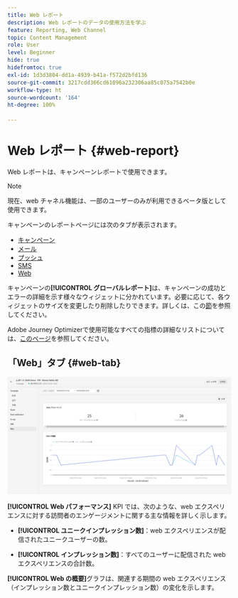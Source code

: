 ```yaml
---
title: Web レポート
description: Web レポートのデータの使用方法を学ぶ
feature: Reporting, Web Channel
topic: Content Management
role: User
level: Beginner
hide: true
hidefromtoc: true
exl-id: 1d3d3804-dd1a-4939-b41a-f572d2bfd136
source-git-commit: 3217cdd366cd61096a232306aa85c075a7542b0e
workflow-type: ht
source-wordcount: '164'
ht-degree: 100%

---
```


# Web レポート {#web-report}

Web レポートは、キャンペーンレポートで使用できます。

>[!NOTE]
>
>現在、web チャネル機能は、一部のユーザーのみが利用できるベータ版として使用できます。

キャンペーンのレポートページには次のタブが表示されます。

* [キャンペーン](../reports/campaign-global-report.md#campaign-live)
* [メール](../reports/campaign-global-report.md#email-live)
* [プッシュ](../reports/campaign-global-report.md#push-live)
* [SMS](../reports/campaign-global-report.md#sms-live)
* [Web](#web-tab)

キャンペーンの&#x200B;**[!UICONTROL グローバルレポート]**&#x200B;は、キャンペーンの成功とエラーの詳細を示す様々なウィジェットに分かれています。必要に応じて、各ウィジェットのサイズを変更したり削除したりできます。詳しくは、この[節](../reports/global-report.md#modify-dashboard)を参照してください。

Adobe Journey Optimizerで使用可能なすべての指標の詳細なリストについては、[このページ](../reports/global-report.md#list-of-components-global.md)を参照してください。

## 「Web」タブ {#web-tab}

![](assets/web-report.png)

**[!UICONTROL Web パフォーマンス]** KPI では、次のような、web エクスペリエンスに対する訪問者のエンゲージメントに関する主な情報を詳しく示します。

* **[!UICONTROL ユニークインプレッション数]**：web エクスペリエンスが配信されたユニークユーザーの数。

* **[!UICONTROL インプレッション数]**：すべてのユーザーに配信された web エクスペリエンスの合計数。

**[!UICONTROL Web の概要]**&#x200B;グラフは、関連する期間の web エクスペリエンス（インプレッション数とユニークインプレッション数）の変化を示します。
